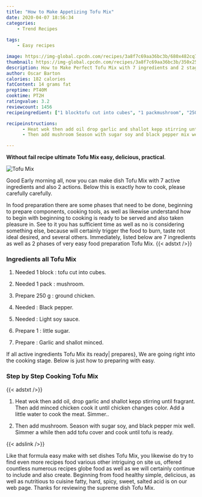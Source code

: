 ```yaml
---
title: "How to Make Appetizing Tofu Mix"
date: 2020-04-07 18:56:34
categories:
    - Trend Recipes
    
tags:
    - Easy recipes

image: https://img-global.cpcdn.com/recipes/3a8f7c69aa36bc3b/680x482cq70/tofu-mix-recipe-main-photo.jpg
thumbnail: https://img-global.cpcdn.com/recipes/3a8f7c69aa36bc3b/350x250cq70/tofu-mix-recipe-main-photo.jpg
description: How to Make Perfect Tofu Mix with 7 ingredients and 2 stages of easy cooking.
author: Oscar Barton
calories: 182 calories
fatContent: 14 grams fat
preptime: PT40M
cooktime: PT2H
ratingvalue: 3.2
reviewcount: 1456
recipeingredient: ["1 blocktofu cut into cubes", "1 packmushroom", "250 gground chicken", "Black pepper", "Light soy sauce", "1little sugar", "Garlic and shallot minced"]

recipeinstructions: 
      - Heat wok then add oil drop garlic and shallot kepp stirring until fragrant Then add minced chicken cook it until chicken changes color Add a little water to cook the meat Simmer 
      - Then add mushroom Season with sugar soy and black pepper mix well Simmer a while then add tofu cover and cook until tofu is ready

---
```




**Without fail recipe ultimate Tofu Mix easy, delicious, practical**. 


![Tofu Mix](https://img-global.cpcdn.com/recipes/3a8f7c69aa36bc3b/680x482cq70/tofu-mix-recipe-main-photo.jpg "Tofu Mix")




Good Early morning all, now you can make dish Tofu Mix with 7 active ingredients and also 2 actions. Below this is exactly how to cook, please carefully carefully.

In food preparation there are some phases that need to be done, beginning to prepare components, cooking tools, as well as likewise understand how to begin with beginning to cooking is ready to be served and also taken pleasure in. See to it you has sufficient time as well as no is considering something else, because will certainly trigger the food to burn, taste not ideal desired, and several others. Immediately, listed below are 7 ingredients as well as 2 phases of very easy food preparation Tofu Mix.
{{< adstxt />}}

### Ingredients all Tofu Mix


1. Needed 1 block : tofu cut into cubes.

1. Needed 1 pack : mushroom.

1. Prepare 250 g : ground chicken.

1. Needed  : Black pepper.

1. Needed  : Light soy sauce.

1. Prepare 1 : little sugar.

1. Prepare  : Garlic and shallot minced.



If all active ingredients Tofu Mix its ready| prepares}, We are going right into the cooking stage. Below is just how to preparing with easy.

### Step by Step Cooking Tofu Mix

{{< adstxt />}}


1. Heat wok then add oil, drop garlic and shallot kepp stirring until fragrant. Then add minced chicken cook it until chicken changes color. Add a little water to cook the meat. Simmer..



1. Then add mushroom. Season with sugar soy, and black pepper mix well. Simmer a while then add tofu cover and cook until tofu is ready.





{{< adslink />}}

Like that formula easy make with set dishes Tofu Mix, you likewise do try to find even more recipes food various other intriguing on site us, offered countless numerous recipes globe food as well as we will certainly continue to include and also create. Beginning from food healthy simple, delicious, as well as nutritious to cuisine fatty, hard, spicy, sweet, salted acid is on our web page. Thanks for reviewing the supreme dish Tofu Mix.
